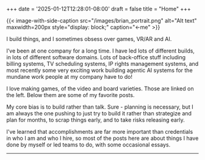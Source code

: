 +++
date = '2025-01-12T12:28:01-08:00'
draft = false
title = "Home"
+++

{{< image-with-side-caption
    src="/images/brian_portrait.png"
    alt="Alt text"
    maxwidth=200px
    style="display: block;"
    caption="←me" >}}


I build things, and I sometimes obsess over games, VR/AR and AI.

I’ve been at one company for a long time.  I have led lots of different builds, in lots of different software domains.  Lots of back-office stuff including billing systems, TV scheduling systems, IP rights management systems, and most recently some very exciting work building agentic AI systems for the mundane work people at my company have to do!

I love making games, of the video and board varieties.  Those are linked on the left. Below them are some of my favorite posts.

My core bias is to build rather than talk.  Sure - planning is necessary, but I am always the one pushing to just try to build it rather than strategize and plan for months, to scrap things early, and to take risks releasing early.

I've learned that accomplishments are far more important than credentials in who I am and who I hire, so most of the posts here are about things I have done by myself or led teams to do, with some occasional essays.

---
